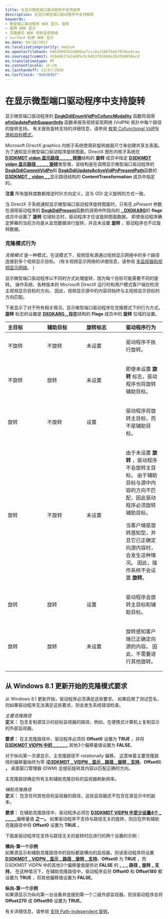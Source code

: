 ```yaml
---
title: 在显示微型端口驱动程序中支持旋转
description: 在显示微型端口驱动程序中支持旋转
keywords:
- 微型端口驱动程序 WDK 显示，旋转
- 旋转 WDK 显示
- 克隆模式 WDK 视频呈现网络
- surface 轮换 WDK 显示
ms.date: 04/20/2017
ms.localizationpriority: medium
ms.openlocfilehash: b4620997b2dd88ae7ccc8a328076e67878ee4caa
ms.sourcegitcommit: 418e6617e2a695c9cb4b37b5b60e264760858acd
ms.translationtype: MT
ms.contentlocale: zh-CN
ms.lasthandoff: 12/07/2020
ms.locfileid: "96838987"
---
```

# <a name="supporting-rotation-in-a-display-miniport-driver"></a>在显示微型端口驱动程序中支持旋转


显示微型端口驱动程序的 [**DxgkDdiEnumVidPnCofuncModality**](/windows-hardware/drivers/ddi/d3dkmddi/nc-d3dkmddi-dxgkddi_enumvidpncofuncmodality) 函数将调用 [**pfnUpdatePathSupportInfo**](/windows-hardware/drivers/ddi/d3dkmddi/nc-d3dkmddi-dxgkddi_vidpntopology_updatepathsupportinfo) 函数来报告视频呈现网络 (VidPN) 拓扑中每个路径的旋转支持。 有关报告旋转支持的详细信息，请参阅 [枚举 Cofunctional VidPN 源和目标模式](enumerating-cofunctional-vidpn-source-and-target-modes.md)。

Microsoft DirectX graphics 内核子系统使用非旋转曲面尺寸来创建共享主表面。 为了通知显示微型端口驱动程序旋转图面，DirectX 图形内核子系统在 [**D3DKMDT vidpn 显示路径 \_ \_ \_ \_ 转换**](/windows-hardware/drivers/ddi/d3dkmdt/ns-d3dkmdt-_d3dkmdt_vidpn_present_path_transformation)结构的 **旋转** 成员中指定 [**D3DKMDT vidpn 显示路径 \_ \_ \_ \_ 旋转**](/windows-hardware/drivers/ddi/d3dkmdt/ne-d3dkmdt-_d3dkmdt_vidpn_present_path_rotation)类型值，该结构是在调用显示微型端口驱动程序的 [**DxgkDdiCommitVidPn**](/windows-hardware/drivers/ddi/d3dkmddi/nc-d3dkmddi-dxgkddi_commitvidpn)和 [**DxgkDdiUpdateActiveVidPnPresentPath**](/windows-hardware/drivers/ddi/d3dkmddi/nc-d3dkmddi-dxgkddi_updateactivevidpnpresentpath)函数的 [**D3DKMDT \_ vidpn \_ \_**](/windows-hardware/drivers/ddi/d3dkmdt/ns-d3dkmdt-_d3dkmdt_vidpn_present_path)显示路径结构的 **ContentTransformation** 成员中指定的。

**注意**   所有旋转度数都按逆时针方向定义，这与 GDI 定义旋转的方式一致。

 

当 DirectX 子系统通知显示微型端口驱动程序旋转图面时，只有在 *pPresent* 参数在调用驱动程序的 [**DxgkDdiPresent**](/windows-hardware/drivers/ddi/d3dkmddi/nc-d3dkmddi-dxgkddi_present)函数的调用中所指向的 [**\_ DXGKARG**](/windows-hardware/drivers/ddi/d3dkmddi/ns-d3dkmddi-_dxgkarg_present)的 **flags** 成员中设置了 **旋转** 位域标志时，驱动程序才应该旋转图面数据。 即使驱动程序确定屏幕的当前方向是从呈现数据进行旋转，并且未设置 **旋转** ，驱动程序也不应旋转数据。

### <a name="span-idclone-mode_behaviorspanspan-idclone-mode_behaviorspanspan-idclone-mode_behaviorspanclone-mode-behavior"></a><span id="Clone-mode_behavior"></span><span id="clone-mode_behavior"></span><span id="CLONE-MODE_BEHAVIOR"></span>克隆模式行为

*克隆模式* 是一种模式，在该模式下，视频现有源通过视频显示网络中的多个路径连接到多个视频显示目标。  (有关视频显示网络的详细信息，请参阅 [多监视器和视频显示网络](multiple-monitors-and-video-present-networks.md)。 ) 

显示微型端口驱动程序以不同的方式处理旋转，因为每个目标可能需要不同的旋转。 操作系统、各种版本的 Microsoft DirectX 运行时和用户模式客户端仅检测主视频显示目标的方向。 因此，视频显示源中的内容将始终与主视频显示目标的方向匹配。

下表显示了对于所有相关情况，显示微型端口驱动程序在克隆模式下的行为方式。 **旋转** 标志的设置是 [**DXGKARG \_ 存在**](/windows-hardware/drivers/ddi/d3dkmddi/ns-d3dkmddi-_dxgkarg_present)结构的 **Flags** 成员中的 **旋转** 位域的设置。

<table>
<colgroup>
<col width="25%" />
<col width="25%" />
<col width="25%" />
<col width="25%" />
</colgroup>
<thead>
<tr class="header">
<th align="left">主目标</th>
<th align="left">辅助目标</th>
<th align="left">旋转标志</th>
<th align="left">驱动程序行为</th>
</tr>
</thead>
<tbody>
<tr class="odd">
<td align="left"><p>不旋转</p></td>
<td align="left"><p>不旋转</p></td>
<td align="left"><p>未设置</p></td>
<td align="left"><p>驱动程序不执行旋转。</p></td>
</tr>
<tr class="even">
<td align="left"><p>不旋转</p></td>
<td align="left"><p>旋转</p></td>
<td align="left"><p>未设置</p></td>
<td align="left"><p>即使未设置 <strong>旋转</strong> 标志，驱动程序也将旋转辅助目标。</p></td>
</tr>
<tr class="odd">
<td align="left"><p>旋转</p></td>
<td align="left"><p>不旋转</p></td>
<td align="left"><p>设置</p></td>
<td align="left"><p>驱动程序将旋转主目标，而不是辅助目标。</p></td>
</tr>
<tr class="even">
<td align="left"><p>旋转</p></td>
<td align="left"><p>不旋转</p></td>
<td align="left"><p>未设置</p></td>
<td align="left"><p>由于未设置 <strong>旋转</strong> ，驱动程序不会旋转主目标。 由于辅助目标与源中内容的方向不匹配，因此驱动程序必须旋转辅助目标。</p>
<p>当客户端是旋转感知型，并且它已正确定向源内容时，会发生这种情况。 因此，操作系统不会设置 <strong>旋转</strong>。</p></td>
</tr>
<tr class="odd">
<td align="left"><p>旋转</p></td>
<td align="left"><p>旋转</p></td>
<td align="left"><p>设置</p></td>
<td align="left"><p>驱动程序会旋转主目标和辅助目标。</p></td>
</tr>
<tr class="even">
<td align="left"><p>旋转</p></td>
<td align="left"><p>旋转</p></td>
<td align="left"><p>未设置</p></td>
<td align="left"><p>旋转感知客户端已正确定向源的内容。 因此，不需要进行其他旋转。</p></td>
</tr>
</tbody>
</table>

 

## <a name="span-idclone-mode_requirementsspanspan-idclone-mode_requirementsspanclone-mode-requirements-starting-with-windows-81-update"></a><span id="clone-mode_requirements"></span><span id="CLONE-MODE_REQUIREMENTS"></span>从 Windows 8.1 更新开始的克隆模式要求


从 Windows 8.1 更新开始，驱动程序必须满足这些要求。 如果启用了测试签名，则如果驱动程序无法满足这些要求，则会发生系统错误检查。

<span id="Primary_clone_path"></span><span id="primary_clone_path"></span><span id="PRIMARY_CLONE_PATH"></span>*主要克隆路径*  
**定义：** 包含复制源显示的目标监视器的路径，例如，在便携式计算机上复制显示的外部监视器。

**要求：** 在主克隆路径中，驱动程序必须将 **Offset0** 设置为 **TRUE** ，并将 [**D3DKMDT VIDPN 中的 \_ \_ \_ \_ \_**](/windows-hardware/drivers/ddi/d3dkmdt/ns-d3dkmdt-_d3dkmdt_vidpn_present_path_rotation_support) 其他3个偏移量值设置为 **FALSE**。

对于纵向第一次源显示，主克隆路径不 rotationally 偏移。 这意味着主要克隆路径的偏移量始终为零 ([**D3DKMDT \_ VIDPN \_ 显示 \_ 路径 \_ 旋转 \_ 支持**](/windows-hardware/drivers/ddi/d3dkmdt/ns-d3dkmdt-_d3dkmdt_vidpn_present_path_rotation_support)。**Offset0**) **，** 桌面窗口管理器 (DWM) 会提前旋转其内容以匹配正确的方向。

主克隆路径确定所有主和辅助克隆目标的监视器刷新频率。

<span id="Secondary_clone_path"></span><span id="secondary_clone_path"></span><span id="SECONDARY_CLONE_PATH"></span>*辅助克隆路径*  
**定义：** 包含任何其他目标监视器的路径，这些监视器还不包含在源显示中的副本。

**要求：** 在辅助克隆路径中，驱动程序必须在 [**D3DKMDT VIDPN 中至少设置4个 \_ \_ \_ \_ \_**](/windows-hardware/drivers/ddi/d3dkmdt/ns-d3dkmdt-_d3dkmdt_vidpn_present_path_rotation_support)偏移量值 **之一。** 如果驱动程序不支持与路径无关的旋转，则应在所有辅助克隆路径中将 **Offset0** 设置为 **TRUE** 。

下面是驱动程序在支持与路径无关的旋转时应进行的两个设置的示例：

<span id="Landscape-first_example"></span><span id="landscape-first_example"></span><span id="LANDSCAPE-FIRST_EXAMPLE"></span>**横向-第一个示例**  
如果源显示和辅助克隆路径中的目标都是横向的监视器，则该驱动程序将设置 [**D3DKMDT \_ VIDPN \_ 显示 \_ 路径 \_ 旋转 \_ 支持**](/windows-hardware/drivers/ddi/d3dkmdt/ns-d3dkmdt-_d3dkmdt_vidpn_present_path_rotation_support)。**Offset0** 为 **TRUE** ，而 D3DKMDT VIDPN 中的其他3个偏移量值提供对 **FALSE** 的 **\_ \_ \_ 路径 \_ 旋转 \_ 支持**。 在这种情况下，在辅助克隆路径中，驱动程序会将 **Offset0** 和 **Offset180** 都设置为 **TRUE** ，将其他偏移值设置为 **FALSE**。

<span id="Portrait-first_example"></span><span id="portrait-first_example"></span><span id="PORTRAIT-FIRST_EXAMPLE"></span>**纵向-第一个示例**  
如果源显示为纵向第一台设备并连接到第一个二级外部监视器，则该驱动程序会将 **Offset270** 或 **Offset90** 设置为 **TRUE**。

有关详细信息，请参阅 [支持 Path-Independent 旋转](supporting-path-independent-rotation.md)。

 


